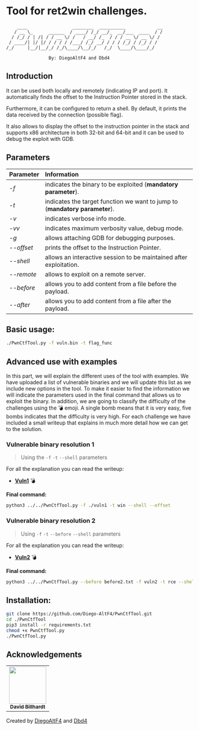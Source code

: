 #  Tool for ret2win challenges.  

```
    ____                 ________  __________            __
   / __ \_      ______  / ____/ /_/ __/_  __/___  ____  / /
  / /_/ / | /| / / __ \/ /   / __/ /_  / / / __ \/ __ \/ / 
 / ____/| |/ |/ / / / / /___/ /_/ __/ / / / /_/ / /_/ / /  
/_/     |__/|__/_/ /_/\____/\__/_/   /_/  \____/\____/_/   
                                                           
                By: DiegoAltF4 and Dbd4

```


## Introduction

It can be used both locally and remotely (indicating IP and port). It automatically finds the offset to the Instruction Pointer stored in the stack. 

Furthermore, it can be configured to return a shell. By default, it prints the data received by the connection (possible flag). 

It also allows to display the offset to the instruction pointer in the stack and supports x86 architecture in both 32-bit and 64-bit and it can be used to debug the exploit with GDB. 


## Parameters

| Parameter    | Information |
|:-------------|:-------------|
| *-f*          | indicates the binary to be exploited (**mandatory parameter**). |
| *-t*     | indicates the target function we want to jump to (**mandatory parameter**). |
| *-v* | indicates verbose info mode. |
| *-vv*         | indicates maximum verbosity value, debug mode. |
| *-g* | allows attaching GDB for debugging purposes. |
| *--offset* | prints the offset to the Instruction Pointer. |
| *--shell* | allows an interactive session to be maintained after exploitation. |
| *--remote* | allows to exploit on a remote server. |
| *--before* | allows you to add content from a file before the payload. |
| *--after* | allows you to add content from a file after the payload. |

## Basic usage:

````bash
./PwnCtfTool.py -f vuln.bin -t flag_func
````


## Advanced use with examples


In this part, we will explain the different uses of the tool with examples. We have uploaded a list of vulnerable binaries and we will update this list as we include new options in the tool.
To make it easier to find the information we will indicate the parameters used in the final command that allows us to exploit the binary. In addition, we are going to classify the difficulty of the challenges using the 💣 emoji. A single bomb means that it is very easy, five bombs indicates that the difficulty is very high. 
For each challenge we have included a small writeup that explains in much more detail how we can get to the solution. 


### Vulnerable binary resolution 1


> Using the `-f` `-t` `--shell` parameters 

For all the explanation you can read the writeup:

* [**Vuln1**](Example_binaries/Example1/) 💣

**Final command:**

```bash
python3 ../../PwnCtfTool.py -f ./vuln1 -t win --shell --offset
```


### Vulnerable binary resolution 2

> Using `-f` `-t` `--before` `--shell` parameters 

For all the explanation you can read the writeup:

* [**Vuln2**](Example_binaries/Example2/) 💣

**Final command:**

```bash
python3 ../../PwnCtfTool.py --before before2.txt -f vuln2 -t rce --shell
```

## Installation:

```bash
git clone https://github.com/Diego-AltF4/PwnCtfTool.git
cd ./PwnCtfTool
pip3 install -r requirements.txt
chmod +x PwnCtfTool.py
./PwnCtfTool.py
```


## Acknowledgements

<table>
  <tr>
    <td align="center">
      <a href="https://github.com/dbd4">
      <img src="https://pbs.twimg.com/profile_images/1380667733449306113/7rJEid1j_400x400.jpg" width="100px;" alt=""/><br/>
      <sub><b>David Billhardt</b></sub></a><br/>
    </td>
  </tr>
</table>

Created by [DiegoAltF4](https://twitter.com/Diego_AltF4) and [Dbd4](https://twitter.com/DavidBillhardt)

